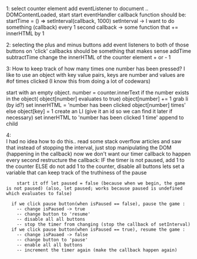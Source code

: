 
1:
  select counter element
  add eventListener to document .. DOMContentLoaded, start
  start eventHandler callback function should be:
      startTime = () => setInterval(callback, 1000)
          setInterval -> I want to do something (callback) every 1 second
          callback -> some function that += innerHTML by 1

2:
  selecting the plus and minus buttons
  add event listeners to both of those buttons on 'click'
  callbacks should be something that makes sense
    addTime
    subtractTime
    change the innerHTML of the counter element + or - 1

3:
  How to keep track of how many times one number has been pressed? I like to use an object with key value pairs, keys are number and values are #of times clicked (I know this from doing a lot of codewars)

  start with an empty object.
  number = counter.innerText
  if the number exists in the object( object[number] evaluates to true)
      object[number] += 1
      grab li (by id?)
      set innerHTML = 'number has been clicked object[number] times'
  else
      object[key] = 1
      create an LI (give it an id so we can find it later if necessary)
      set innerHTML to 'number has been clicked 1 time'
      append to child

4:  
    I had no idea how to do this.. read some stack overflow articles and saw that instead of stopping the interval, just stop manipulating the DOM (happening in the callback)
      now we don't want our timer callback to happen every second
      restructure the callback:
          IF the timer is not paused, add 1 to the counter
          ELSE do not add 1 to the counter, disable all buttons
      lets set a variable that can keep track of the truthiness of the pause

        start it off let paused = false (because when we begin, the game is not paused) (also, let paused; works because paused is undefined which evaluates to false)

      if we click pause button(when isPaused == false), pause the game :
        -- change isPaused -> true
        -- change button to 'resume'
        -- disable all all buttons
        -- stop the timer from changing (stop the callback of setInterval)
      if we click pause button(when isPaused == true), resume the game :
        -- change isPauaed -> false
        -- change button to 'pause'
        -- enable all all buttons
        -- increment the timer again (make the callback happen again)
